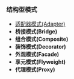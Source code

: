 ### 结构型模式

* [适配器模式(Adapter)](/DesignPattern/StructuralPatterns/AdapterPattern.md)
* **桥接模式\(Bridge\)**
* **组合模式\(Composite\)**
* **装饰模式\(Decorator\)**
* **外观模式\(Facade\)**
* **享元模式\(Flyweight\)**
* **代理模式\(Proxy\)**